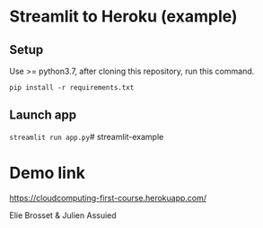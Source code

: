 # Streamlit to Heroku (example)

## Setup

Use >= python3.7, after cloning this repository, run this command.

`pip install -r requirements.txt`

## Launch app

`streamlit run app.py`# streamlit-example

# Demo link

<https://cloudcomputing-first-course.herokuapp.com/>

Elie Brosset & Julien Assuied

